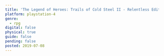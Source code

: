 ```yaml
---
title: 'The Legend of Heroes: Trails of Cold Steel II - Relentless Edition'
platform: playstation-4
genre:
  - rpg
digital: false
physical: true
guide: false
pending: false
posted: 2019-07-08
---
```


